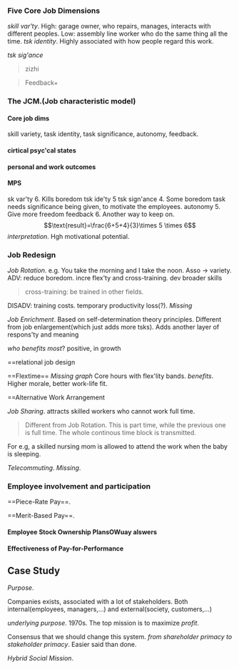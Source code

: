 ### Five Core Job Dimensions

*skill var'ty*. High: garage owner, who repairs, manages, interacts with different peoples. Low: assembly line worker who do the same thing all the time.
*tsk identity*. Highly associated with how people regard this work.

*tsk sig'ance*

>zizhi

>Feedback+

### The JCM.(Job characteristic model)

#### Core job dims
skill variety, task identity, task significance, autonomy, feedback.

#### cirtical psyc'cal states

#### personal and work outcomes

#### MPS

sk var'ty 6. Kills boredom
tsk ide'ty 5
tsk sign'ance 4. Some boredom task needs significance being given, to motivate the employees.
autonomy 5. Give more freedom
feedback 6. Another way to keep on.
$$\text{result}=\frac{6+5+4}{3}\times 5 \times 6$$
*interpretation*. Hgh motivational potential.

### Job Redesign

*Job Rotation*. e.g. You take the morning and I take the noon.
Asso -> variety.
ADV: reduce boredom. incre flex'ty and cross-training. dev broader skills
>cross-training: be trained in other fields.

DISADV: training costs. temporary productivity loss(?). _Missing_

*Job Enrichment*.
Based on self-determination theory principles.
Different from job enlargement(which just adds more tsks).
Adds another layer of respons'ty and meaning

*who benefits most*?
positive, in growth

==relational job design

==Flextime==
_Missing graph_
Core hours with flex'lity bands.
*benefits*. Higher morale, better work-life fit.

==Alternative Work Arrangement

*Job Sharing*.
attracts skilled workers who cannot work full time.
>Different from Job Rotation. This is part time, while the previous one is full time. The whole continous time block is transmitted.

For e.g, a skilled nursing mom is allowed to attend the work when the baby is sleeping.

*Telecommuting*.
_Missing_.

### Employee involvement and participation

==Piece-Rate Pay==.

==Merit-Based Pay==.

#### Employee Stock Ownership PlansOWuay alswers

#### Effectiveness of Pay-for-Performance

## Case Study

*Purpose*.

Companies exists, associated with a lot of stakeholders.
Both internal(employees, managers,...) and external(society, customers,...)

*underlying purpose*.
1970s. The top mission is to maximize *profit*.

Consensus that we should change this system.
*from shareholder primacy to stakeholder primacy*. Easier said than done.

*Hybrid Social Mission*. 







































